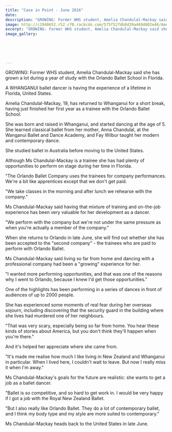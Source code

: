 ```yaml
---
title: "Case in Point - June 2016"
date: 
description: "GROWING: Former WHS student, Amelia Chandulal-Mackay said she has grown a lot during a year of study with the Orlando Ballet School in Florida, Wanganui Chronicle article on 11/6/16..."
image: http://c1940652.r52.cf0.rackcdn.com/575f527db8d39a469d002e46/Amelia-Chandulal-Mackay.Orlando-Ballet-School.Chron-11.6.16.jpg
excerpt: "GROWING: Former WHS student, Amelia Chandulal-Mackay said she has grown a lot during a year of study with the Orlando Ballet School in Florida."
image_gallery:
    
    
    
    
    
---
```


<p>GROWING: Former WHS student, Amelia Chandulal-Mackay said she has grown a lot during a year of study with the Orlando Ballet School in Florida.</p>
<p>A WHANGANUI ballet dancer is having the experience of a lifetime in Florida, United States.</p>
<p>Amelia Chandulal-Mackay, 19, has returned to Whanganui for a short break, having just finished her first year as a trainee with the Orlando Ballet School.</p>
<p>She was born and raised in Whanganui, and started dancing at the age of 5. She learned classical ballet from her mother, Anna Chandulal, at the Wanganui Ballet and Dance Academy, and Fay Wilbur taught her modern and contemporary dance.</p>
<p>She studied ballet in Australia before moving to the United States.</p>
<p>Although Ms Chandulal-Mackay is a trainee she has had plenty of opportunities to perform on stage during her time in Florida.</p>
<p>"The Orlando Ballet Company uses the trainees for company performances. We're a bit like apprentices except that we don't get paid.</p>
<p>"We take classes in the morning and after lunch we rehearse with the company."</p>
<p>Ms Chandulal-Mackay said having that mixture of training and on-the-job experience has been very valuable for her development as a dancer.</p>
<p>"We perform with the company but we're not under the same pressure as when you're actually a member of the company."</p>
<p>When she returns to Orlando in late June, she will find out whether she has been accepted to the "second company" - the trainees who are paid to perform with Orlando Ballet.</p>
<p>Ms Chandulal-Mackay said living so far from home and dancing with a professional company had been a "growing" experience for her.</p>
<p>"I wanted more performing opportunities, and that was one of the reasons why I went to Orlando, because I knew I'd get those opportunities."</p>
<p>One of the highlights has been performing in a series of dances in front of audiences of up to 2000 people.</p>
<p>She has experienced some moments of real fear during her overseas sojourn, including discovering that the security guard in the building where she lives had murdered one of her neighbours.</p>
<p>"That was very scary, especially being so far from home. You hear these kinds of stories about America, but you don't think they'll happen when you're there."</p>
<p>And it's helped her appreciate where she came from.</p>
<p>"It's made me realise how much I like living in New Zealand and Whanganui in particular. When I lived here, I couldn't wait to leave. But now I really miss it when I'm away."</p>
<p>Ms Chandulal-Mackay's goals for the future are realistic: she wants to get a job as a ballet dancer.</p>
<p>"Ballet is so competitive, and so hard to get work in. I would be very happy if I got a job with the Royal New Zealand Ballet.</p>
<p>"But I also really like Orlando Ballet. They do a lot of contemporary ballet, and I think my body type and my style are more suited to contemporary."</p>
<p>Ms Chandulal-Mackay heads back to the United States in late June.</p>


